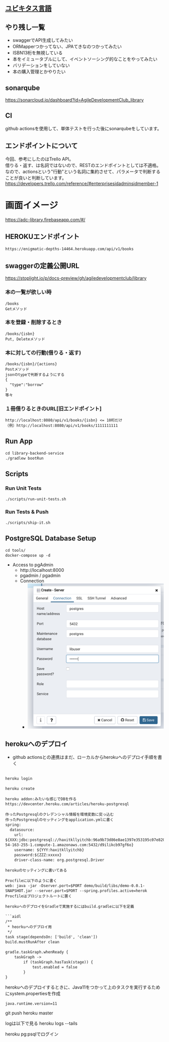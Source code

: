 ## [ユビキタス言語](./docs/UbiquitousLanguage.md)

## やり残し一覧
* swaggerでAPI生成してみたい
* ORMapperつかってない、JPAてきなのつかってみたい
* ISBN13桁を無視している
* 本をイミュータブルにして、イベントソーシング的なことをやってみたい
* バリデーションをしていない
* 本の購入管理とかやりたい

## sonarqube
https://sonarcloud.io/dashboard?id=AgileDevelopmentClub_library

## CI
github actionsを使用して、単体テストを行った後にsonarqubeをしています。

## エンドポイントについて
今回、参考にしたのはTrello API。  
借りる・返す、は名詞ではないので、RESTのエンドポイントとしては不適格。  
なので、actionsという"行動"という名詞に集約させて、パラメータで判断することが良いと判断しています。　　
https://developers.trello.com/reference/#enterprisesidadminsidmember-1

# 画面イメージ
https://adc-library.firebaseapp.com/#/

## HEROKUエンドポイント


```aidl
https://enigmatic-depths-14464.herokuapp.com/api/v1/books
```

## swaggerの定義公開URL
https://stoplight.io/p/docs-preview/gh/agiledevelopmentclub/library

### 本の一覧が欲しい時
```
/books 
Getメソッド
```

### 本を登録・削除するとき
```
/books/{isbn}
Put, Deleteメソッド
```

### 本に対しての行動(借りる・返す)
```
/books/{isbn}/{actions}
Postメソッド
jsonのtypeで判断するようにする
{
  "type":"borrow"
}
等々
```

### １冊借りるときのURL[旧エンドポイント]
```
http://localhost:8080/api/v1/books/{isbn} <= 10桁だけ
（例）http://localhost:8080/api/v1/books/1111111111　
```

## Run App

```shell script
cd library-backend-service
./gradlew bootRun
```

## Scripts

### Run Unit Tests

``` shell script
./scripts/run-unit-tests.sh
```

### Run Tests & Push

```shell script
./scripts/ship-it.sh
```

## PostgreSQL Database Setup

``` shell script
cd tools/
docker-compose up -d
```

- Access to pgAdmin
    - http://localhost:8000
    - pgadmin / pgadmin
    - Connection
        - ![](./tools/connection-info.png)
        
## herokuへのデプロイ
* github actionsとの連携はまだ、ローカルからherokuへのデプロイ手順を書く
```

heroku login

heroku create

heroku addon:みたいな感じでDBを作る
https://devcenter.heroku.com/articles/heroku-postgresql

作ったPostgresqlのクレデンシャル情報を環境変数に突っ込む
作ったPostgresqlのセッティングをapplication.ymlに書く
spring:
  datasource:
    url: ${XXX:jdbc:postgresql://haxitkllyitchb:96a9b73d86e8ae1397e353195c07e82089244fa6b1810ada85f5ab45fde5196a@ec2-54-163-255-1.compute-1.amazonaws.com:5432/d9ilikcb97gf6o}
    username: ${YYY:haxitkllyitchb}
    password:${ZZZ:xxxxx}
    driver-class-name: org.postgresql.Driver
    
herokuのセッティングに書いてある

Procfileに以下のように書く
web: java -jar -Dserver.port=$PORT demo/build/libs/demo-0.0.1-SNAPSHOT.jar --server.port=$PORT --spring.profiles.active=herok
Procfileはプロジェクトルートに置く

herokuへのデプロイをGradleで実施するにはbuild.gradleに以下を定義

```aidl
/**
 * heorkuへのデプロイ用
 */
task stage(dependsOn: ['build', 'clean'])
build.mustRunAfter clean

gradle.taskGraph.whenReady {
    taskGraph ->
        if (taskGraph.hasTask(stage)) {
            test.enabled = false
        }
}

```

herokuへのデプロイするときに、Java11をつかって上のタスクを実行するためにsystem.propertiesを作成

```aidl
java.runtime.version=11
```

git push heroku master

logは以下で見る
heroku logs --tails

heroku pg:psqlでログイン

```